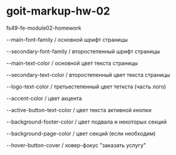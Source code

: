 # goit-markup-hw-02

fs49-fe-module02-homework

<!-- переменные css -->

--main-font-family / основной шрифт страницы

--secondary-font-family / второстепенный шрифт страницы

--main-text-color / основной цвет текста страницы

--secondary-text-color / второстепенный цвет текста страницы

--logo-text-color / третьестепенный цвет теткста (часть лого)

--accent-color / цвет акцента

--active-button-text-color / цвет текста активной кнопки

--background-footer-color / цвет подвала и некоторых секций

--background-page-color / цвет секций (если необходим)

--hover-button-cover / ховер-фокус "заказать услугу"
